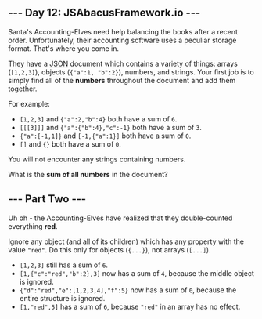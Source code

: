 ## --- Day 12: JSAbacusFramework.io ---

Santa's Accounting-Elves need help balancing the books after a recent order. Unfortunately, their accounting software uses a peculiar storage format. That's where you come in.

They have a [JSON](http://json.org/) document which contains a variety of things: arrays (`[1,2,3]`), objects (`{"a":1, "b":2}`), numbers, and strings. Your first job is to simply find all of the **numbers** throughout the document and add them together.

For example:

- `[1,2,3]` and `{"a":2,"b":4}` both have a sum of `6`.
- `[[[3]]]` and `{"a":{"b":4},"c":-1}` both have a sum of `3`.
- `{"a":[-1,1]}` and `[-1,{"a":1}]` both have a sum of `0`.
- `[]` and `{}` both have a sum of `0`.

You will not encounter any strings containing numbers.

What is the **sum of all numbers** in the document?

## --- Part Two ---

Uh oh - the Accounting-Elves have realized that they double-counted everything **red**.

Ignore any object (and all of its children) which has any property with the value `"red"`. Do this only for objects (`{...}`), not arrays (`[...]`).

- `[1,2,3]` still has a sum of `6`.
- `[1,{"c":"red","b":2},3]` now has a sum of `4`, because the middle object is ignored.
- `{"d":"red","e":[1,2,3,4],"f":5}` now has a sum of `0`, because the entire structure is ignored.
- `[1,"red",5]` has a sum of `6`, because `"red"` in an array has no effect.

